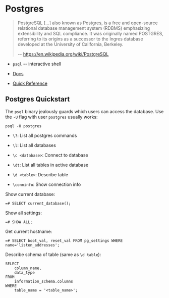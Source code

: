# Postgres

> PostgreSQL [...] also known as Postgres, is a free and open-source relational database management system (RDBMS) emphasizing extensibility and SQL compliance. It was originally named POSTGRES, referring to its origins as a successor to the Ingres database developed at the University of California, Berkeley.
>
> -- https://en.wikipedia.org/wiki/PostgreSQL

* `psql` -- interactive shell

* [Docs]( https://www.postgresql.org/docs/current/)
* [Quick Reference ](https://quickref.me/postgres)

## Postgres Quickstart


The `psql` binary jealously guards which users can access the database. Use the `-U` flag with user `postgres` usually works:

```
psql -U postgres
```

* `\?`: List all postgres commands
* `\l`: List all databases
* `\c <database>`: Connect to database
* `\dt`: List all tables in active database
* `\d <table>`: Describe table

* `\conninfo`: Show connection info

Show current database:
```
=# SELECT current_database();
```

Show all settings:
```
=# SHOW ALL;
```

Get current hostname:
```
=# SELECT boot_val, reset_val FROM pg_settings WHERE name='listen_addresses';
```

Describe schema of table (same as `\d table`):
```
SELECT
    column_name,
    data_type
FROM
    information_schema.columns
WHERE
    table_name = '<table_name>';
```

